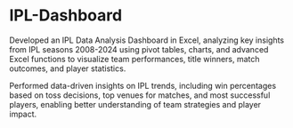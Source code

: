 # IPL-Dashboard

Developed an IPL Data Analysis Dashboard in Excel, analyzing key insights from IPL seasons 2008-2024 using pivot tables, charts, and advanced Excel functions to visualize team performances, title winners, match outcomes, and player statistics.

Performed data-driven insights on IPL trends, including win percentages based on toss decisions, top venues for matches, and most successful players, enabling better understanding of team strategies and player impact.
